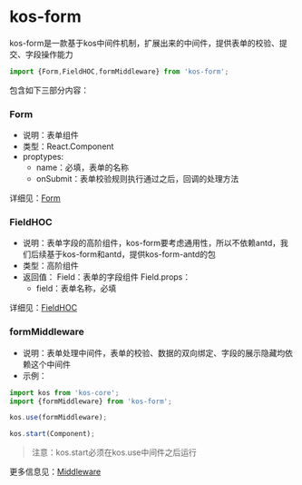 # kos-form

kos-form是一款基于kos中间件机制，扩展出来的中间件，提供表单的校验、提交、字段操作能力


```js
import {Form,FieldHOC,formMiddleware} from 'kos-form';
```

包含如下三部分内容：

### Form

* 说明：表单组件
* 类型：React.Component
* proptypes:
  + name：必填，表单的名称
  + onSubmit：表单校验规则执行通过之后，回调的处理方法

详细见：[Form](./form.html)

### FieldHOC

* 说明：表单字段的高阶组件，kos-form要考虑通用性，所以不依赖antd，我们后续基于kos-form和antd，提供kos-form-antd的包
* 类型：高阶组件
* 返回值：
  Field：表单的字段组件
  Field.props：
  + field：表单名称，必填
  
详细见：[FieldHOC](./fieldhoc.html)



### formMiddleware

* 说明：表单处理中间件，表单的校验、数据的双向绑定、字段的展示隐藏均依赖这个中间件
* 示例：

```js
import kos from 'kos-core';
import {formMiddleware} from 'kos-form';

kos.use(formMiddleware);

kos.start(Component);
```

> 注意：kos.start必须在kos.use中间件之后运行

更多信息见：[Middleware](./formmiddleware.html)
